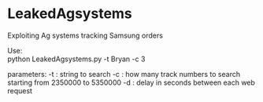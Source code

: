 # LeakedAgsystems
Exploiting Ag systems tracking Samsung orders

Use:</br>
python LeakedAgsystems.py -t Bryan -c 3

parameters:
-t : string to search
-c : how many track numbers to search starting from 2350000 to 5350000
-d : delay in seconds between each web request

